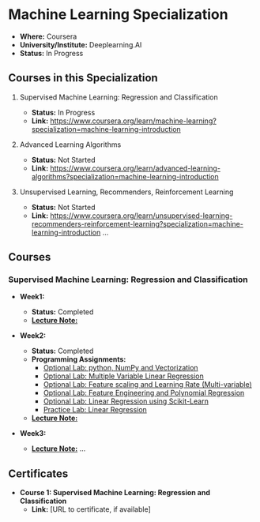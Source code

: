 # Machine Learning Specialization

- **Where:** Coursera
- **University/Institute:** Deeplearning.AI
- **Status:** In Progress

## Courses in this Specialization

1. Supervised Machine Learning: Regression and Classification
   - **Status:** In Progress
   - **Link:** <https://www.coursera.org/learn/machine-learning?specialization=machine-learning-introduction>

2. Advanced Learning Algorithms
   - **Status:** Not Started
   - **Link:** <https://www.coursera.org/learn/advanced-learning-algorithms?specialization=machine-learning-introduction>

3. Unsupervised Learning, Recommenders, Reinforcement Learning
   - **Status:** Not Started
   - **Link:** <https://www.coursera.org/learn/unsupervised-learning-recommenders-reinforcement-learning?specialization=machine-learning-introduction>
...

## Courses

### Supervised Machine Learning: Regression and Classification

- **Week1:**
  - **Status:** Completed
  - [**Lecture Note:**](Course1/Week1/lecture_note.md)

- **Week2:**
  - **Status:** Completed
  - **Programming Assignments:**
    - [Optional Lab: python, NumPy and Vectorization](Course1/Week2/C1_W2_Lab01_Python_Numpy_Vectorization_Soln.ipynb)
    - [Optional Lab: Multiple Variable Linear Regression](Course1/Week2/C1_W2_Lab02_Multiple_Variable_Soln.ipynb)
    - [Optional Lab: Feature scaling and Learning Rate (Multi-variable)](Course1/Week2/C1_W2_Lab03_Feature_Scaling_and_Learning_Rate_Soln.ipynb)
    - [Optional Lab: Feature Engineering and Polynomial Regression](Course1/Week2/C1_W2_Lab04_FeatEng_PolyReg_Soln.ipynb)
    - [Optional Lab: Linear Regression using Scikit-Learn](Course1/Week2/C1_W2_Lab05_Sklearn_GD_Soln.ipynb)
    - [Practice Lab: Linear Regression](Course1/Week2/C1_W2_Linear_Regression.ipynb)
  - [**Lecture Note:**](Course1/Week2/lecture_note.md)

- **Week3:**
  - [**Lecture Note:**](Course1/Week3/lecture_note.md)
...

## Certificates

- **Course 1: Supervised Machine Learning: Regression and Classification**
  - **Link:** [URL to certificate, if available]
